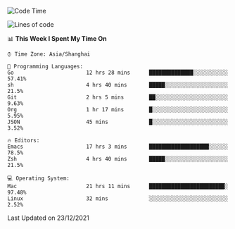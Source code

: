 <!--START_SECTION:waka-->
![Code Time](http://img.shields.io/badge/Code%20Time-511%20hrs%2038%20mins-blue)

![Lines of code](https://img.shields.io/badge/From%20Hello%20World%20I%27ve%20Written-22%20Thousand%20lines%20of%20code-blue)

📊 **This Week I Spent My Time On** 

```text
⌚︎ Time Zone: Asia/Shanghai

💬 Programming Languages: 
Go                       12 hrs 28 mins      ██████████████░░░░░░░░░░░   57.41% 
sh                       4 hrs 40 mins       █████░░░░░░░░░░░░░░░░░░░░   21.5% 
Git                      2 hrs 5 mins        ██░░░░░░░░░░░░░░░░░░░░░░░   9.63% 
Org                      1 hr 17 mins        █░░░░░░░░░░░░░░░░░░░░░░░░   5.95% 
JSON                     45 mins             █░░░░░░░░░░░░░░░░░░░░░░░░   3.52%

🔥 Editors: 
Emacs                    17 hrs 3 mins       ███████████████████░░░░░░   78.5% 
Zsh                      4 hrs 40 mins       █████░░░░░░░░░░░░░░░░░░░░   21.5%

💻 Operating System: 
Mac                      21 hrs 11 mins      ████████████████████████░   97.48% 
Linux                    32 mins             ░░░░░░░░░░░░░░░░░░░░░░░░░   2.52%

```


 Last Updated on 23/12/2021
<!--END_SECTION:waka-->
